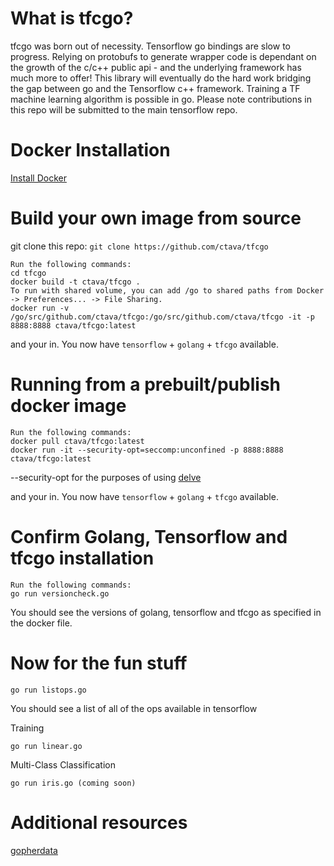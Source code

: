 # What is tfcgo?

tfcgo was born out of necessity. Tensorflow go bindings are slow to progress. Relying on protobufs to generate wrapper code is dependant on the growth of the c/c++ public api - and the underlying framework has much more to offer!
This library will eventually do the hard work bridging the gap between go and the Tensorflow c++ framework. Training a TF machine learning algorithm is possible in go. Please note contributions in this repo will be submitted to the main tensorflow repo.

# Docker Installation
[Install Docker](https://docs.docker.com/engine/installation/#supported-platforms)

# Build your own image from source
git clone this repo:
`git clone https://github.com/ctava/tfcgo`

```
Run the following commands:
cd tfcgo
docker build -t ctava/tfcgo .
To run with shared volume, you can add /go to shared paths from Docker -> Preferences... -> File Sharing.
docker run -v /go/src/github.com/ctava/tfcgo:/go/src/github.com/ctava/tfcgo -it -p 8888:8888 ctava/tfcgo:latest
```

and your in. You now have `tensorflow` + `golang` + `tfcgo` available.

# Running from a prebuilt/publish docker image

```
Run the following commands:
docker pull ctava/tfcgo:latest
docker run -it --security-opt=seccomp:unconfined -p 8888:8888 ctava/tfcgo:latest
```
--security-opt for the purposes of using [delve](https://github.com/derekparker/delve)

and your in. You now have `tensorflow` + `golang` + `tfcgo` available.

# Confirm Golang, Tensorflow and tfcgo installation
```
Run the following commands:
go run versioncheck.go
```
You should see the versions of golang, tensorflow and tfcgo as specified in the docker file.

# Now for the fun stuff
```
go run listops.go
```
You should see a list of all of the ops available in tensorflow

Training
```
go run linear.go
```

Multi-Class Classification
```
go run iris.go (coming soon)
```


# Additional resources
[gopherdata](https://github.com/gopherdata/resources)

